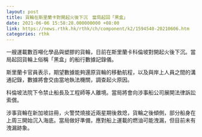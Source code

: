 ```yaml
---
layout: post
title: 貨輪在斯里蘭卡對開起火後下沉　當局起回「黑盒」
date: 2021-06-06 15:58:28.000000000 +08:00
link: https://news.rthk.hk/rthk/ch/component/k2/1594540-20210606.htm
categories: rthk
---
```


一艘運載數百噸化學品與塑膠的貨輪，日前在斯里蘭卡科倫坡對開起火後下沉。當局起回貨輪上俗稱「黑盒」的船行數據記錄儀。

斯里蘭卡官員表示，期望數據能夠還原貨輪的移動航程，以及與岸上人員之間的溝通記錄，數據將會交由當地執法機關，調查起火原因。

科倫坡法院下令禁止船長及工程師等人離境。當局將會向涉事船公司展開法律訴訟索償。

涉事貨輪在新加坡註冊，火警焚燒接近兩星期後救熄，貨輪之後傾側，部分船身在上周三開始沉入海底。當局做好準備，應對船上運載的燃油可能洩漏，但目前未有洩漏跡象。
